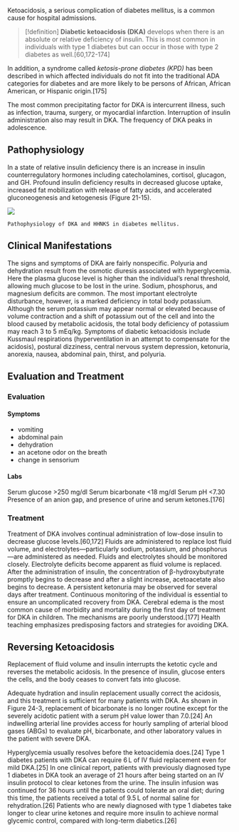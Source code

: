 Ketoacidosis, a serious complication of diabetes mellitus, is a common cause for hospital admissions. 
>[!definition]
>**Diabetic ketoacidosis (DKA)** develops when there is an absolute or relative deficiency of insulin. This is most common in individuals with type 1 diabetes but can occur in those with type 2 diabetes as well.[60,172-174]
>

In addition, a syndrome called _ketosis-prone diabetes (KPD)_ has been described in which affected individuals do not fit into the traditional ADA categories for diabetes and are more likely to be persons of African, African American, or Hispanic origin.[175] 

The most common precipitating factor for DKA is intercurrent illness, such as infection, trauma, surgery, or myocardial infarction. 
Interruption of insulin administration also may result in DKA. 
The frequency of DKA peaks in adolescence.

## Pathophysiology
In a state of relative insulin deficiency there is an increase in insulin counterregulatory hormones including catecholamines, cortisol, glucagon, and GH. 
Profound insulin deficiency results in decreased glucose uptake, increased fat mobilization with release of fatty acids, and accelerated gluconeogenesis and ketogenesis (Figure 21-15). 

![](https://sherpath-prod-bookxmlir.s3.amazonaws.com/B978-0-323-06584-9-key/9780323065849/BODY/B9780323065849000218/main.assets/images/gr15.jpg?X-Amz-Algorithm=AWS4-HMAC-SHA256&X-Amz-Date=20240209T194353Z&X-Amz-SignedHeaders=host&X-Amz-Expires=18000&X-Amz-Credential=AKIAVKN46MQBWN3UOBCX%2F20240209%2Fus-east-1%2Fs3%2Faws4_request&X-Amz-Signature=eb8c9e0b3632ec0415f1a12f6bffa5eaf5654d52032f537013671a9671569c00)

`Pathophysiology of DKA and HHNKS in diabetes mellitus.`

## Clinical Manifestations
The signs and symptoms of DKA are fairly nonspecific. Polyuria and dehydration result from the osmotic diuresis associated with hyperglycemia. Here the plasma glucose level is higher than the individual’s renal threshold, allowing much glucose to be lost in the urine. Sodium, phosphorus, and magnesium deficits are common. The most important electrolyte disturbance, however, is a marked deficiency in total body potassium. Although the serum potassium may appear normal or elevated because of volume contraction and a shift of potassium out of the cell and into the blood caused by metabolic acidosis, the total body deficiency of potassium may reach 3 to 5 mEq/kg. Symptoms of diabetic ketoacidosis include Kussmaul respirations (hyperventilation in an attempt to compensate for the acidosis), postural dizziness, central nervous system depression, ketonuria, anorexia, nausea, abdominal pain, thirst, and polyuria.
## Evaluation and Treatment
### Evaluation
#### Symptoms 
- vomiting
- abdominal pain
- dehydration
- an acetone odor on the breath
- change in sensorium
#### Labs
Serum glucose >250 mg/dl
Serum bicarbonate <18 mg/dl
Serum pH <7.30
Presence of an anion gap, and presence of urine and serum ketones.[176]
### Treatment
Treatment of DKA involves continual administration of low-dose insulin to decrease glucose levels.[60,172] Fluids are administered to replace lost fluid volume, and electrolytes—particularly sodium, potassium, and phosphorus—are administered as needed. Fluids and electrolytes should be monitored closely. Electrolyte deficits become apparent as fluid volume is replaced. After the administration of insulin, the concentration of β-hydroxybutyrate promptly begins to decrease and after a slight increase, acetoacetate also begins to decrease. A persistent ketonuria may be observed for several days after treatment. Continuous monitoring of the individual is essential to ensure an uncomplicated recovery from DKA. Cerebral edema is the most common cause of morbidity and mortality during the first day of treatment for DKA in children. The mechanisms are poorly understood.[177] Health teaching emphasizes predisposing factors and strategies for avoiding DKA.

## Reversing Ketoacidosis

Replacement of fluid volume and insulin interrupts the ketotic cycle and reverses the metabolic acidosis. In the presence of insulin, glucose enters the cells, and the body ceases to convert fats into glucose.

Adequate hydration and insulin replacement usually correct the acidosis, and this treatment is sufficient for many patients with DKA. As shown in Figure 24-3, replacement of bicarbonate is no longer routine except for the severely acidotic patient with a serum pH value lower than 7.0.[24] An indwelling arterial line provides access for hourly sampling of arterial blood gases (ABGs) to evaluate pH, bicarbonate, and other laboratory values in the patient with severe DKA.

Hyperglycemia usually resolves before the ketoacidemia does.[24] Type 1 diabetes patients with DKA can require 6 L of IV fluid replacement even for mild DKA.[25] In one clinical report, patients with previously diagnosed type 1 diabetes in DKA took an average of 21 hours after being started on an IV insulin protocol to clear ketones from the urine. The insulin infusion was continued for 36 hours until the patients could tolerate an oral diet; during this time, the patients received a total of 9.5 L of normal saline for rehydration.[26] Patients who are newly diagnosed with type 1 diabetes take longer to clear urine ketones and require more insulin to achieve normal glycemic control, compared with long-term diabetics.[26]